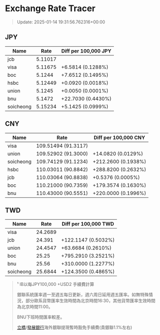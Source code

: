 # Exchange Rate Tracer

> Update: 2025-01-14 19:31:56.762316+00:00

## JPY

| Name      |    Rate | Diff per 100,000 JPY   |
|-----------|---------|------------------------|
| jcb       | 5.11017 |                        |
| visa      | 5.11675 | +6.5814 (0.1288%)      |
| boc       | 5.1244  | +7.6512 (0.1495%)      |
| hsbc      | 5.12449 | +0.0920 (0.0018%)      |
| union     | 5.1245  | +0.0050 (0.0001%)      |
| bnu       | 5.1472  | +22.7030 (0.4430%)     |
| soicheong | 5.15234 | +5.1425 (0.0999%)      |

## CNY

| Name      | Rate                | Diff per 100,000 CNY   |
|-----------|---------------------|------------------------|
| visa      | 109.51494	(91.3117) |                        |
| union     | 109.52902	(91.3000) | +14.0820 (0.0129%)     |
| soicheong | 109.74129	(91.1234) | +212.2600 (0.1938%)    |
| hsbc      | 110.03011	(90.8842) | +288.8200 (0.2632%)    |
| jcb       | 110.03064	(90.8838) | +0.5376 (0.0005%)      |
| boc       | 110.21000	(90.7359) | +179.3574 (0.1630%)    |
| bnu       | 110.43000	(90.5551) | +220.0000 (0.1996%)    |

## TWD

| Name      |    Rate | Diff per 100,000 TWD   |
|-----------|---------|------------------------|
| visa      | 24.2689 |                        |
| jcb       | 24.391  | +122.1147 (0.5032%)    |
| union     | 24.4547 | +63.6684 (0.2610%)     |
| boc       | 25.25   | +795.2910 (3.2521%)    |
| bnu       | 25.56   | +310.0000 (1.2277%)    |
| soicheong | 25.6844 | +124.3500 (0.4865%)    |


> ¹ IB以每JPY100,000 +USD2 手續費計算
>
> 銀聯系統匯率週一至週五每日更新，週六周日延用週五匯率。如無特殊情況，部分歐系貨幣匯率生效時間為北京時間16:30，其他貨幣匯率生效時間為北京時間11:00。
>
> BNU下班時間匯率較差。
>
> [立橋](https://www.wlbank.com.mo/uploads/ueditor/file/20181211/1544536513900230.pdf)/[發展銀行](https://www.mdb.com.mo/Service_Charges_20230728.pdf)海外銀聯提現暫時豁免手續費(貴銀聯1.1%左右)

